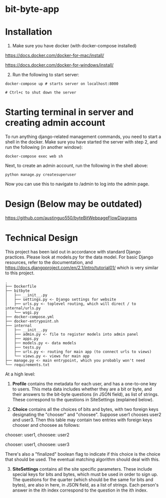 # bit-byte-app

# Installation
1. Make sure you have docker (with docker-compose installed)

https://docs.docker.com/docker-for-mac/install/

https://docs.docker.com/docker-for-windows/install/

2. Run the following to start server:

```
docker-compose up # starts server on localhost:8000

# Ctrl+c to shut down the server
```

# Starting terminal in server and creating admin account

To run anything django-related management commands, you need to start a shell in the docker.
Make sure you have started the server with step 2, and run the following (in another window):

```
docker-compose exec web sh
```

Next, to create an admin account, run the following in the shell above:

```
python manage.py createsuperuser
```

Now you can use this to navigate to /admin to log into the admin page.

# Design (Below may be outdated)

https://github.com/austinguo550/byteBitWebpageFlowDiagrams

# Technical Design

This project has been laid out in accordance with standard Django practices. Please look at models.py for the data model. For basic Django resources, refer to the documentation, and https://docs.djangoproject.com/en/2.1/intro/tutorial01/ which is very similar to this project.

```
.
├── Dockerfile
├── bitbyte
│   ├── __init__.py
│   ├── settings.py <- Django settings for website
│   ├── urls.py <- toplevel routing, which will direct / to internal/urls.py
│   └── wsgi.py
├── docker-compose.yml
├── docker-entrypoint.sh
├── internal
│   ├── __init__.py
│   ├── admin.py <- file to register models into admin panel
│   ├── apps.py
│   ├── models.py <- data models
│   ├── tests.py
│   ├── urls.py <- routing for main app (to connect urls to views)
│   └── views.py <- views for main app
├── manage.py <- main entrypoint, which you probably won't need
└── requirements.txt
```

At a high level:
1. __Profile__ contains the metadata for each user, and has a one-to-one key to users. This meta data includes whether they are a bit or byte, and their answers to the bit-byte questions (in JSON field), as list of strings. These correspond to the questions in SiteSettings (explained below).

2. __Choice__ contains all the choices of bits and bytes, with two foreign keys designating the "chooser" and "choosee". Suppose user1 chooses user2 and user3. Then this table may contain two entries with foreign keys chooser and choosee as follows:

chooser: user1, choosee: user2

chooser: user1, choosee: user3

There's also a "finalized" boolean flag to indicate if this choice is the choice that should be used. The eventual matching algorithm should deal with this.

3. __SiteSettings__ contains all the site specific parameters. These include special keys for bits and bytes, which must be used in order to sign up. The questions for the quarter (which should be the same for bits and bytes), are also in here, in JSON field, as a list of strings. Each person's answer in the ith index correspond to the question in the ith index.
